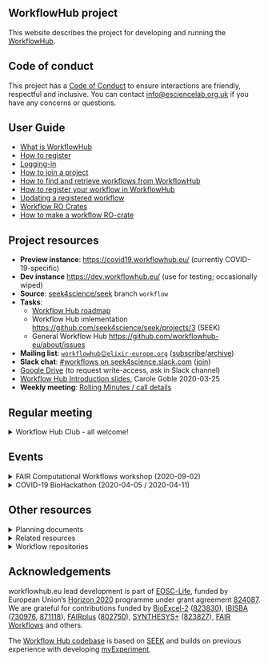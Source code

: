 ## WorkflowHub project

This website describes the project for developing and running the [WorkflowHub](https://workflowhub.eu/).

## Code of conduct

This project has a [Code of Conduct](https://github.com/workflowhub-eu/about/blob/master/CODE_OF_CONDUCT.md) to ensure interactions are friendly, respectful and inclusive. You can contact <info@esciencelab.org.uk> if you have any concerns or questions.

## User Guide

* [What is WorkflowHub](https://about.workflowhub.eu/About-WorkflowHub)
* [How to register](https://about.workflowhub.eu/How-to-register)
* [Logging-in](https://about.workflowhub.eu/Logging-in)
* [How to join a project](https://about.workflowhub.eu/How-to-join-a-project)
* [How to find and retrieve workflows from WorkflowHub](https://about.workflowhub.eu/How-to-find-and-retrieve-workflow(s)-from-WorkflowHub)
* [How to register your workflow in WorkflowHub](https://about.workflowhub.eu/How-to-register-your-workflow(s)-in-WorkflowHub)
* [Updating a registered workflow](Updating-a-registered-workflow)
* [Workflow RO Crates](https://about.workflowhub.eu/Workflow-RO-Crate)
* [How to make a workflow RO-crate](https://about.workflowhub.eu/How-to-make-a-workflow-RO-crate)
  


## Project resources

* **Preview instance**: <https://covid19.workflowhub.eu/> (currently COVID-19-specific)
* **Dev instance** <https://dev.workflowhub.eu/> (use for testing; occasionally wiped)
* **Source**: [seek4science/seek](https://github.com/seek4science/seek/tree/workflow) branch `workflow`
* **Tasks**: 
  * [Workflow Hub roadmap](roadmap)
  * Workflow Hub imlementation <https://github.com/seek4science/seek/projects/3> (SEEK)
  * General Workflow Hub <https://github.com/workflowhub-eu/about/issues>
* **Mailing list**: [`workflowhub😊elixir-europe.org`](https://lists.elixir-europe.org/mailman/listinfo/workflowhub_elixir-europe.org) ([subscribe](https://lists.elixir-europe.org/mailman/listinfo/workflowhub_elixir-europe.org)/[archive](https://mail.elixir-europe.org/pipermail/workflowhub_elixir-europe.org/))
* **Slack chat**:  [#workflows on seek4science.slack.com](https://seek4science.slack.com/archives/CPLLVV94L) ([join](https://join.slack.com/t/seek4science/shared_invite/zt-csqh94qb-kf~kFbZxuHl1Hpxhbc8avw))
* [Google Drive](https://drive.google.com/drive/folders/1_bZ63W4oRtWL5OnWJNYvE4u3A27VyGGe)
 (to request write-access, ask in Slack channel) 
* [Workflow Hub Introduction slides](https://drive.google.com/open?id=1hfBAjjRnL9jGoxHEvq66Wo-wuKqouR3C), Carole Goble 2020-03-25
* **Weekly meeting**: [Rolling Minutes / call details](https://docs.google.com/document/d/1U2KAlbKviCu-fCX-znncKIBUIUUOeEnuRGdAg-fNd4Q/edit?usp=sharing)

## Regular meeting

<details>
<summary>Workflow Hub Club - all welcome!</summary>

Anyone is welcome to join the weekly _Workflow Hub Club_ calls using Zoom.

* When: Wednesdays 10:00 GMT / 11:00 CET
* Agenda/telcon details: <https://s.apache.org/workflowhub-minutes>
</details>

## Events

<details>
<summary>FAIR Computational Workflows workshop (2020-09-02)</summary>
The Workflow Hub team organized the [Workshop on FAIR Computational Workflows](https://eccb2020.info/ntbew01-workshop-on-fair-computational-workflows/) at the
19th European Conference on Computational Biology ([ECCB 2020](https://eccb2020.info/)).

Talks included:
* _A review on the FAIR principles for computational workflows_ (Sarah Cohen-Boulakia)
* [Toward defining and implementing FAIR for research software](https://tinyurl.com/y36tmjlc) (Mateusz Kuzak)
* [WorkflowHub - a registry for workflows](https://doi.org/10.5281/zenodo.4012124) (Carole Goble)
* [Common Workflow Language and CWLProv](https://tinyurl.com/eccb20-cwl) (Michael R. Crusoe)
* [Packaging workflows with RO-Crate](https://doi.org/10.5281/zenodo.4011999) (Stian Soiland-Reyes)
* [Testing workflows: Life Monitor and OpenEBench](https://docs.google.com/presentation/d/15113lwn8_H7ftDF9I650O3rZGeAVr6LVSU4-XDkBgA0/edit#slide=id.g9337569ecf_1_0) (Simone Leo & Salvador Capella-Gutierrez)
* [FAIR Computational Workflows & OpenEBench](https://docs.google.com/presentation/d/15113lwn8_H7ftDF9I650O3rZGeAVr6LVSU4-XDkBgA0/edit#slide=id.g963779cf0b_1_335) (Salvador Capella-Gutierrez)
* [FAIR computational data analysis with Galaxy](https://docs.google.com/presentation/d/15113lwn8_H7ftDF9I650O3rZGeAVr6LVSU4-XDkBgA0/edit#slide=id.g96ed33c7ca_4_28)(Björn Grüning)
* _Nextflow and nf-core_ (Alex Peltzer)

The ECCB organizers have recorded the workshop and aim to make all slides/videoes available later.
</details>

<details>
<summary>COVID-19 BioHackathon (2020-04-05 / 2020-04-11)</summary>

Workflow Hub was one of the topics at the [Virtual COVID-19 BioHackathon](https://github.com/virtual-biohackathons/covid-19-bh20/), attracting more than 30 developers. The participants also collaborated with the _Workflows_ and _FAIR Data_ topics.

Thanks to the collaborative effort the Workflow Hub could be launched early at <https://covid19.workflowhub.eu/> in a "pre-beta" stage. The COVID-19 workflows registered at the hackathon now appear as part of <https://workflowhub.eu/> 

More:
 * [ELIXIR: Hacking the pandemic](https://elixir-europe.org/news/hacking-pandemic>)
 * [WorkflowHub topic at COVID-19 BH](https://github.com/virtual-biohackathons/covid-19-bh20/wiki/Workflow-Hub)
 * [WorkflowHub topic notes ](https://docs.google.com/document/d/140QltsC2hPjdTue6COn0w-zo7TYgb68TGW-72SQqWBA/edit#)
 * [FAIR Data topic at COVID-19 BH](https://github.com/virtual-biohackathons/covid-19-bh20/wiki/FairData)
 * [Workflows topic at COVID-19 BH](https://github.com/virtual-biohackathons/covid-19-bh20/wiki/Workflows)
</details>


## Other resources


<details>
<summary>Planning documents</summary>

These planning documents are from the [Workflow Hub Google Drive](https://drive.google.com/drive/folders/1_bZ63W4oRtWL5OnWJNYvE4u3A27VyGGe). Check their edit history, these may be incomplete or drafts.

* [Methods of submitting to Workflow Hub](https://docs.google.com/document/d/1UdjAcnSR3yDepvoY9wA02M9tUB0sTpg3NyijxR-Vago)
* [Workflow Hub User Requirements](https://docs.google.com/document/d/16ARnaWhmONUJROdauHFvmAV_qHGJ_L4dEwM6XWRb6gE/edit#heading=h.bzug3s472cs8)
* [Minimal Viable Product](https://docs.google.com/document/d/14xlDgezlXr5suzZfbTkLeFj7fhv6YZ4W9AsGwq4-SwQ) - leading to <https://dev.workflowhub.eu/>
* [Minimum Information for the Registration of a Computational Workflow (MIRCW)](https://docs.google.com/document/d/1v-NPWfVK5hrkoekIoWUMSzk1m8x6yqW6D3waB0QsNJM) lead to _Workflow RO-Crate_
* [Workflow RO-Crate](https://github.com/workflowhub-eu/about/wiki/Workflow-RO-Crate) a profile of _RO-Crate_ for exchange of workflows with WorkflowHub; based on _BioSchemas Workflows_ profile
* [Primer on standards for workflow packaging and metadata](https://docs.google.com/document/d/1XREgfYNi7l4HbdrnXBs7Uv1tMH2AiR435SKjisu4l30/edit#) _draft_
</details>

<details>
<summary>Related resources</summary>

* [SEEK](https://seek4science.org/) is the underlying platform used by the Workflow Hub
* [RO Crate](https://w3id.org/ro/crate/1.0/) is a metadata/packaging mechanism, used by Workflow Hub for exchange of workflows
* [BioSchemas Workflows](https://bioschemas.org/profiles/Workflow/0.3-DRAFT-2020_03_03/) - a suggested new `schema.org` type for describing computational workflows
* [Common Workflow Language](https://www.commonwl.org/) (CWL) is an executable workflow language, which Workflow Hub use primarily for descriptive functions
</details>

<details>
<summary>Workflow repositories</summary>

Workflow Hub intends to harvest workflows from existing workflow repositories, including:

* [myExperiment](https://myexperiment.org/) was a workflow repository that inspired Workflow Hub
* [nf-core](https://nf-co.re/) - a community-developed colletions of bioinformatics workflows for [Nextflow](nextflow.io/)
* <https://usegalaxy.eu/>
</details>

##
## Acknowledgements

workflowhub.eu lead development is part of [EOSC-Life](https://eosc-life.eu/), funded by European Union’s [Horizon 2020](https://ec.europa.eu/programmes/horizon2020/) programme under grant agreement [824087](https://cordis.europa.eu/project/id/824087).  We are grateful for contributions funded by [BioExcel-2](https://bioexcel.eu/) ([823830](https://cordis.europa.eu/project/id/823830)), [IBISBA](https://www.ibisba.eu/) ([730976](https://cordis.europa.eu/project/id/730976), [871118](https://cordis.europa.eu/project/id/871118)), [FAIRplus](https://fairplus-project.eu/) ([802750](https://cordis.europa.eu/project/id/802750)), [SYNTHESYS+](https://www.synthesys.info/) ([823827](https://cordis.europa.eu/project/id/823827)), [FAIR Workflows](https://fair-workflows.github.io/project.html) and others. 

The [Workflow Hub codebase](https://github.com/seek4science/seek/tree/workflow) is based on [SEEK](https://seek4science.org/about_us.html) and builds on previous experience with developing [myExperiment](https://www.myexperiment.org/about).
